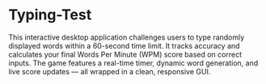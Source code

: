 # Typing-Test
This interactive desktop application challenges users to type randomly displayed words within a 60-second time limit. It tracks accuracy and calculates your final Words Per Minute (WPM) score based on correct inputs. The game features a real-time timer, dynamic word generation, and live score updates — all wrapped in a clean, responsive GUI.

